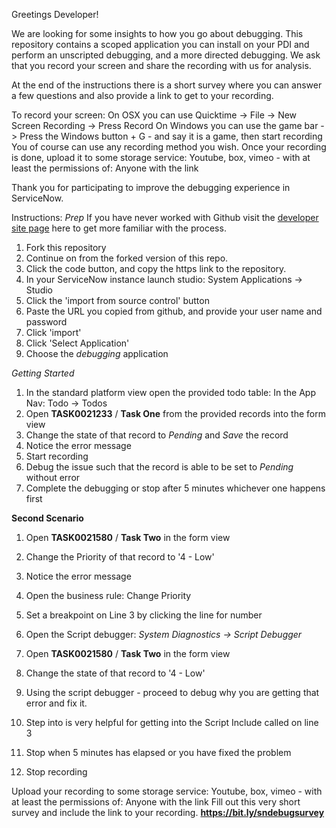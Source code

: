 Greetings Developer!

We are looking for some insights to how you go about debugging. This repository contains a scoped application you can install on your PDI and perform an unscripted debugging, and a more directed debugging. We ask that you record your screen and share the recording with us for analysis.

At the end of the instructions there is a short survey where you can answer a few questions and also provide a link to get to your recording. 


To record your screen:
On OSX you can use Quicktime -> File -> New Screen Recording -> Press Record
On Windows you can use the game bar -> Press the Windows button + G - and say it is a game, then start recording
You of course can use any recording method you wish.
Once your recording is done, upload it to some storage service: Youtube, box, vimeo - with at least the permissions of: Anyone with the link


Thank you for participating to improve the debugging experience in ServiceNow.

Instructions:
*Prep*
If you have never worked with Github visit the [developer site page](https://developer.servicenow.com/dev.do#!/learn/courses/newyork/app_store_learnv2_flowdesigner_newyork_flow_designer/app_store_learnv2_flowdesigner_newyork_developing_for_flow_designer/app_store_learnv2_flowdesigner_newyork_exercise_prepare_instance_for_developing_for_flow_designer) here to get more familiar with the process.
1. Fork this repository
1. Continue on from the forked version of this repo.
1. Click the code button, and copy the https link to the repository.
1. In your ServiceNow instance launch studio: System Applications -> Studio
1. Click the 'import from source control' button
1. Paste the URL you copied from github, and provide your user name and password
1. Click 'import'
1. Click 'Select Application' 
1. Choose the *debugging* application

*Getting Started*
1. In the standard platform view open the provided todo table: In the App Nav: Todo -> Todos
1. Open **TASK0021233** / **Task One** from the provided records into the form view
1. Change the state of that record to *Pending* and *Save* the record
1. Notice the error message
1. Start recording
1. Debug the issue such that the record is able to be set to *Pending* without error
1. Complete the debugging or stop after 5 minutes whichever one happens first

**Second Scenario**
1. Open **TASK0021580** / **Task Two** in the form view
1. Change the Priority of that record to '4 - Low'
1. Notice the error message
1. Open the business rule: Change Priority
1. Set a breakpoint on Line 3 by clicking the line for number
1. Open the Script debugger: *System Diagnostics -> Script Debugger*
1. Open **TASK0021580** / **Task Two** in the form view
1. Change the state of that record to '4 - Low'
1. Using the script debugger - proceed to debug why you are getting that error and fix it.
1. Step into is very helpful for getting into the Script Include called on line 3
1. Stop when 5 minutes has elapsed or you have fixed the problem

1. Stop recording

Upload your recording to some storage service: Youtube, box, vimeo - with at least the permissions of: Anyone with the link
Fill out this very short survey and include the link to your recording. **https://bit.ly/sndebugsurvey**
